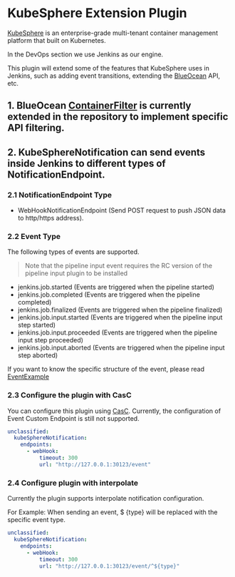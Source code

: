 # KubeSphere Extension Plugin

[KubeSphere](https://github.com/kubesphere/kubesphere/) is an enterprise-grade multi-tenant container management platform that built on Kubernetes.

In the DevOps section we use Jenkins as our engine.

This plugin will extend some of the features that KubeSphere uses in Jenkins, such as adding event transitions, 
extending the [BlueOcean](https://github.com/jenkinsci/blueocean-plugin) API, etc.

## 1. BlueOcean [ContainerFilter](https://github.com/jenkinsci/blueocean-plugin/blob/master/blueocean-rest-impl/src/test/java/io/jenkins/blueocean/service/embedded/ContainerFilterTest.java) is currently extended in the repository to implement specific API filtering.

## 2. KubeSphereNotification can send events inside Jenkins to different types of NotificationEndpoint.

### 2.1 NotificationEndpoint Type

- WebHookNotificationEndpoint (Send POST request to push JSON data to http/https address).

### 2.2 Event Type

The following types of events are supported.

> Note that the pipeline input event requires the RC version of the pipeline input plugin to be installed

- jenkins.job.started (Events are triggered when the pipeline started)
- jenkins.job.completed (Events are triggered when the pipeline completed)
- jenkins.job.finalized (Events are triggered when the pipeline finalized)
- jenkins.job.input.started (Events are triggered when the pipeline input step started)
- jenkins.job.input.proceeded (Events are triggered when the pipeline input step proceeded)
- jenkins.job.input.aborted (Events are triggered when the pipeline input step aborted)

If you want to know the specific structure of the event, please read [EventExample](EventExample.md)

### 2.3 Configure the plugin with CasC

You can configure this plugin using [CasC](https://github.com/jenkinsci/configuration-as-code-plugin).
Currently, the configuration of Event Custom Endpoint is still not supported.

```yaml
unclassified:
  kubeSphereNotification:
    endpoints:
      - webHook:
          timeout: 300
          url: "http://127.0.0.1:30123/event"
```

### 2.4 Configure plugin with interpolate

Currently the plugin supports interpolate notification configuration.

For Example:
When sending an event, $ {type} will be replaced with the specific event type.
```yaml
unclassified:
  kubeSphereNotification:
    endpoints:
      - webHook:
          timeout: 300
          url: "http://127.0.0.1:30123/event/^${type}"
```

